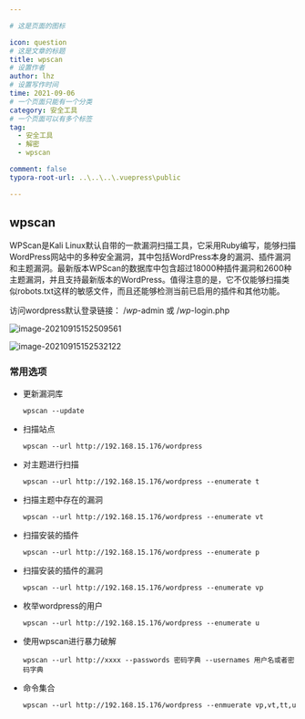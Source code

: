 ```yaml
---

# 这是页面的图标

icon: question
# 这是文章的标题
title: wpscan
# 设置作者
author: lhz
# 设置写作时间
time: 2021-09-06
# 一个页面只能有一个分类
category: 安全工具
# 一个页面可以有多个标签
tag:
  - 安全工具
  - 解密
  -	wpscan

comment: false
typora-root-url: ..\..\..\.vuepress\public

---
```


## wpscan

WPScan是Kali Linux默认自带的一款漏洞扫描工具，它采用Ruby编写，能够扫描WordPress网站中的多种安全漏洞，其中包括WordPress本身的漏洞、插件漏洞和主题漏洞。最新版本WPScan的数据库中包含超过18000种插件漏洞和2600种主题漏洞，并且支持最新版本的WordPress。值得注意的是，它不仅能够扫描类似robots.txt这样的敏感文件，而且还能够检测当前已启用的插件和其他功能。

访问wordpress默认登录链接： /*wp*-admin 或 /*wp*-login.php

![image-20210915152509561](/assets/img/image-20210915152509561.png)

![image-20210915152532122](/assets/img/image-20210915152532122.png)

### 常用选项

- 更新漏洞库

  ```
  wpscan --update
  ```

- 扫描站点

  ```
  wpscan --url http://192.168.15.176/wordpress
  ```

- 对主题进行扫描

  ```
  wpscan --url http://192.168.15.176/wordpress --enumerate t
  ```

- 扫描主题中存在的漏洞

  ```
  wpscan --url http://192.168.15.176/wordpress --enumerate vt
  ```

- 扫描安装的插件

  ```
  wpscan --url http://192.168.15.176/wordpress --enumerate p
  ```

- 扫描安装的插件的漏洞

  ```
  wpscan --url http://192.168.15.176/wordpress --enumerate vp
  ```

- 枚举wordpress的用户

  ```
  wpscan --url http://192.168.15.176/wordpress --enumerate u
  ```

- 使用wpscan进行暴力破解

  ```
  wpscan --url http://xxxx --passwords 密码字典 --usernames 用户名或者密码字典
  ```

- 命令集合

  ```
  wpscan --url http://192.168.15.176/wordpress --enmuerate vp,vt,tt,u
  ```

  

